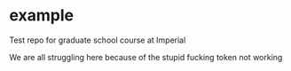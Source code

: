 # example
Test repo for graduate school course at Imperial 

We are all struggling here because of the stupid fucking token not working
